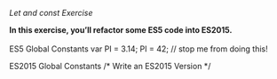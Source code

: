 <p><i>Let and const Exercise</p></i>

<b>In this exercise, you’ll refactor some ES5 code into ES2015.</b>
<br>
<br>
ES5 Global Constants
var PI = 3.14;
PI = 42; // stop me from doing this!

ES2015 Global Constants
/* Write an ES2015 Version */
